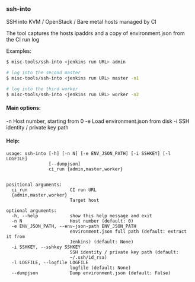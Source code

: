 ### ssh-into

SSH into KVM / OpenStack / Bare metal hosts managed by CI

The tool captures the hosts ipaddrs and a copy of environment.json from the CI run log

Examples:

```sh
$ misc-tools/ssh-into <jenkins run URL> admin

# log into the second master
$ misc-tools/ssh-into <jenkins run URL> master -n1

# log into the third worker
$ misc-tools/ssh-into <jenkins run URL> worker -n2

```

#### Main options:

 -n  Host number, starting from 0
 -e  Load environment.json from disk
 -i  SSH identity / private key path

#### Help:

```
usage: ssh-into [-h] [-n N] [-e ENV_JSON_PATH] [-i SSHKEY] [-l LOGFILE]
                [--dumpjson]
                ci_run {admin,master,worker}


positional arguments:
  ci_run                CI run URL
  {admin,master,worker}
                        Target host

optional arguments:
  -h, --help            show this help message and exit
  -n N                  Host number (default: 0)
  -e ENV_JSON_PATH, --env-json-path ENV_JSON_PATH
                        environment.json full path (default: extract it from
                        Jenkins) (default: None)
  -i SSHKEY, --sshkey SSHKEY
                        SSH identity / private key path (default:
                        ~/.ssh/id_rsa)
  -l LOGFILE, --logfile LOGFILE
                        logfile (default: None)
  --dumpjson            Dump environment.json (default: False)
```

